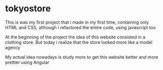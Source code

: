 # tokyostore


This is was my first project that i made in my first time, containing only HTML and CSS, although i refactored the entire code, using javascript too

At the beginning of the project the idea of this website consisted in a clothing store. But today i realize that the store looked more like a model agency 

My actual idea nowadays is study more to get this website better and more prettier using Angular 
